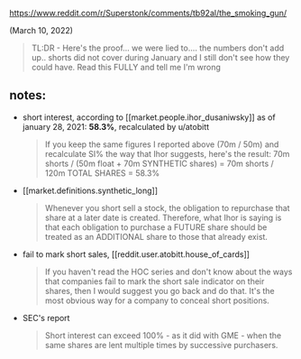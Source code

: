 https://www.reddit.com/r/Superstonk/comments/tb92al/the_smoking_gun/

(March 10, 2022)

> TL:DR - Here's the proof... we were lied to.... the numbers don't add up.. shorts did not cover during January and I still don't see how they could have. Read this FULLY and tell me I'm wrong

## notes:
- short interest, according to [[market.people.ihor_dusaniwsky]] as of january 28, 2021: __58.3%__, recalculated by u/atobitt
    >  If you keep the same figures I reported above (70m / 50m) and recalculate SI% the way that Ihor suggests, here's the result: 70m shorts / (50m float + 70m SYNTHETIC shares) = 70m shorts / 120m TOTAL SHARES = 58.3%
- [[market.definitions.synthetic_long]]
    > Whenever you short sell a stock, the obligation to repurchase that share at a later date is created. Therefore, what Ihor is saying is that each obligation to purchase a FUTURE share should be treated as an ADDITIONAL share to those that already exist.
- fail to mark short sales, [[reddit.user.atobitt.house_of_cards]] 
    > If you haven't read the HOC series and don't know about the ways that companies fail to mark the short sale indicator on their shares, then I would suggest you go back and do that. It's the most obvious way for a company to conceal short positions.
- SEC's report
    > Short interest can exceed 100% - as it did with GME - when the same shares are lent multiple times by successive purchasers.